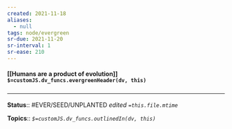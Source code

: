 ```yaml
---
created: 2021-11-18 
aliases:
  - null
tags: node/evergreen
sr-due: 2021-11-20
sr-interval: 1
sr-ease: 210
---
```


#### [[Humans are a product of evolution]] `$=customJS.dv_funcs.evergreenHeader(dv, this)`

### <hr class="footnote"/>

**Status**:: #EVER/SEED/UNPLANTED
*edited `=this.file.mtime`*

**Topics**::
*`$=customJS.dv_funcs.outlinedIn(dv, this)`*
